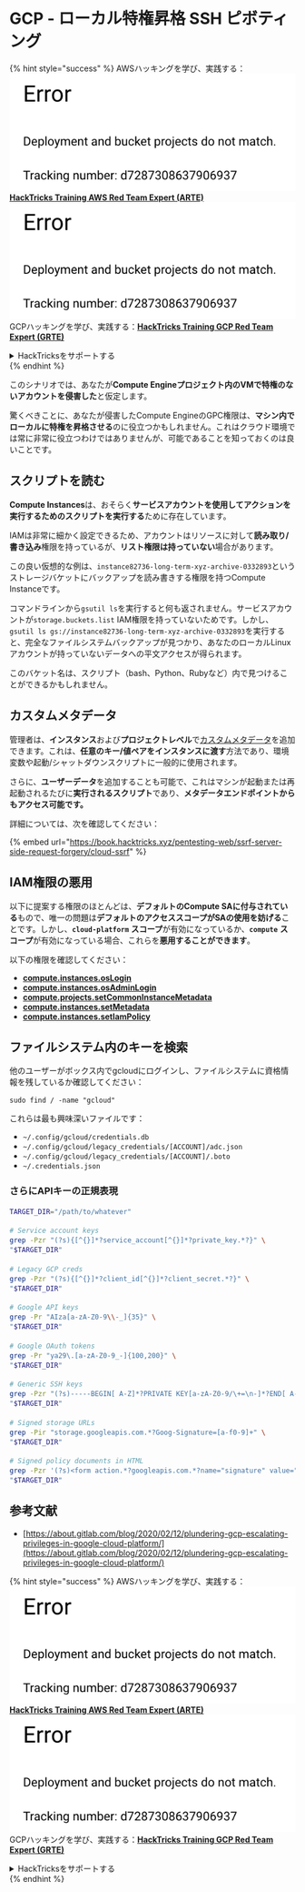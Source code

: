 # GCP - ローカル特権昇格 SSH ピボティング

{% hint style="success" %}
AWSハッキングを学び、実践する：<img src="../../../.gitbook/assets/image (1) (1).png" alt="" data-size="line">[**HackTricks Training AWS Red Team Expert (ARTE)**](https://training.hacktricks.xyz/courses/arte)<img src="../../../.gitbook/assets/image (1) (1).png" alt="" data-size="line">\
GCPハッキングを学び、実践する：<img src="../../../.gitbook/assets/image (2).png" alt="" data-size="line">[**HackTricks Training GCP Red Team Expert (GRTE)**<img src="../../../.gitbook/assets/image (2).png" alt="" data-size="line">](https://training.hacktricks.xyz/courses/grte)

<details>

<summary>HackTricksをサポートする</summary>

* [**サブスクリプションプラン**](https://github.com/sponsors/carlospolop)を確認してください！
* **💬 [**Discordグループ**](https://discord.gg/hRep4RUj7f)または[**Telegramグループ**](https://t.me/peass)に参加するか、**Twitter** 🐦 [**@hacktricks\_live**](https://twitter.com/hacktricks\_live)**をフォローしてください。**
* **ハッキングトリックを共有するには、[**HackTricks**](https://github.com/carlospolop/hacktricks)および[**HackTricks Cloud**](https://github.com/carlospolop/hacktricks-cloud)のGitHubリポジトリにPRを提出してください。**

</details>
{% endhint %}

このシナリオでは、あなたが**Compute Engineプロジェクト内のVMで特権のないアカウントを侵害した**と仮定します。

驚くべきことに、あなたが侵害したCompute EngineのGPC権限は、**マシン内でローカルに特権を昇格させる**のに役立つかもしれません。これはクラウド環境では常に非常に役立つわけではありませんが、可能であることを知っておくのは良いことです。

## スクリプトを読む <a href="#follow-the-scripts" id="follow-the-scripts"></a>

**Compute Instances**は、おそらく**サービスアカウントを使用してアクションを実行するためのスクリプトを実行する**ために存在しています。

IAMは非常に細かく設定できるため、アカウントはリソースに対して**読み取り/書き込み**権限を持っているが、**リスト権限は持っていない**場合があります。

この良い仮想的な例は、`instance82736-long-term-xyz-archive-0332893`というストレージバケットにバックアップを読み書きする権限を持つCompute Instanceです。

コマンドラインから`gsutil ls`を実行すると何も返されません。サービスアカウントが`storage.buckets.list` IAM権限を持っていないためです。しかし、`gsutil ls gs://instance82736-long-term-xyz-archive-0332893`を実行すると、完全なファイルシステムバックアップが見つかり、あなたのローカルLinuxアカウントが持っていないデータへの平文アクセスが得られます。

このバケット名は、スクリプト（bash、Python、Rubyなど）内で見つけることができるかもしれません。

## カスタムメタデータ

管理者は、**インスタンス**および**プロジェクトレベル**で[カスタムメタデータ](https://cloud.google.com/compute/docs/storing-retrieving-metadata#custom)を追加できます。これは、**任意のキー/値ペアをインスタンスに渡す**方法であり、環境変数や起動/シャットダウンスクリプトに一般的に使用されます。

さらに、**ユーザーデータ**を追加することも可能で、これはマシンが起動または再起動されるたびに**実行されるスクリプト**であり、**メタデータエンドポイントからもアクセス可能です。**

詳細については、次を確認してください：

{% embed url="https://book.hacktricks.xyz/pentesting-web/ssrf-server-side-request-forgery/cloud-ssrf" %}

## **IAM権限の悪用**

以下に提案する権限のほとんどは、**デフォルトのCompute SAに付与されている**もので、唯一の問題は**デフォルトのアクセススコープがSAの使用を妨げる**ことです。しかし、**`cloud-platform`** **スコープ**が有効になっているか、**`compute`** **スコープ**が有効になっている場合、これらを**悪用することができます**。

以下の権限を確認してください：

* [**compute.instances.osLogin**](gcp-compute-privesc/#compute.instances.oslogin)
* [**compute.instances.osAdminLogin**](gcp-compute-privesc/#compute.instances.osadminlogin)
* [**compute.projects.setCommonInstanceMetadata**](gcp-compute-privesc/#compute.projects.setcommoninstancemetadata)
* [**compute.instances.setMetadata**](gcp-compute-privesc/#compute.instances.setmetadata)
* [**compute.instances.setIamPolicy**](gcp-compute-privesc/#compute.instances.setiampolicy)

## ファイルシステム内のキーを検索

他のユーザーがボックス内でgcloudにログインし、ファイルシステムに資格情報を残しているか確認してください：
```
sudo find / -name "gcloud"
```
これらは最も興味深いファイルです：

* `~/.config/gcloud/credentials.db`
* `~/.config/gcloud/legacy_credentials/[ACCOUNT]/adc.json`
* `~/.config/gcloud/legacy_credentials/[ACCOUNT]/.boto`
* `~/.credentials.json`

### さらにAPIキーの正規表現
```bash
TARGET_DIR="/path/to/whatever"

# Service account keys
grep -Pzr "(?s){[^{}]*?service_account[^{}]*?private_key.*?}" \
"$TARGET_DIR"

# Legacy GCP creds
grep -Pzr "(?s){[^{}]*?client_id[^{}]*?client_secret.*?}" \
"$TARGET_DIR"

# Google API keys
grep -Pr "AIza[a-zA-Z0-9\\-_]{35}" \
"$TARGET_DIR"

# Google OAuth tokens
grep -Pr "ya29\.[a-zA-Z0-9_-]{100,200}" \
"$TARGET_DIR"

# Generic SSH keys
grep -Pzr "(?s)-----BEGIN[ A-Z]*?PRIVATE KEY[a-zA-Z0-9/\+=\n-]*?END[ A-Z]*?PRIVATE KEY-----" \
"$TARGET_DIR"

# Signed storage URLs
grep -Pir "storage.googleapis.com.*?Goog-Signature=[a-f0-9]+" \
"$TARGET_DIR"

# Signed policy documents in HTML
grep -Pzr '(?s)<form action.*?googleapis.com.*?name="signature" value=".*?">' \
"$TARGET_DIR"
```
## 参考文献

* [https://about.gitlab.com/blog/2020/02/12/plundering-gcp-escalating-privileges-in-google-cloud-platform/](https://about.gitlab.com/blog/2020/02/12/plundering-gcp-escalating-privileges-in-google-cloud-platform/)

{% hint style="success" %}
AWSハッキングを学び、実践する：<img src="../../../.gitbook/assets/image (1) (1).png" alt="" data-size="line">[**HackTricks Training AWS Red Team Expert (ARTE)**](https://training.hacktricks.xyz/courses/arte)<img src="../../../.gitbook/assets/image (1) (1).png" alt="" data-size="line">\
GCPハッキングを学び、実践する：<img src="../../../.gitbook/assets/image (2).png" alt="" data-size="line">[**HackTricks Training GCP Red Team Expert (GRTE)**<img src="../../../.gitbook/assets/image (2).png" alt="" data-size="line">](https://training.hacktricks.xyz/courses/grte)

<details>

<summary>HackTricksをサポートする</summary>

* [**サブスクリプションプラン**](https://github.com/sponsors/carlospolop)を確認してください！
* **💬 [**Discordグループ**](https://discord.gg/hRep4RUj7f)または[**Telegramグループ**](https://t.me/peass)に参加するか、**Twitter** 🐦 [**@hacktricks\_live**](https://twitter.com/hacktricks\_live)**をフォローしてください。**
* **ハッキングのトリックを共有するには、[**HackTricks**](https://github.com/carlospolop/hacktricks)と[**HackTricks Cloud**](https://github.com/carlospolop/hacktricks-cloud)のGitHubリポジトリにPRを提出してください。**

</details>
{% endhint %}
